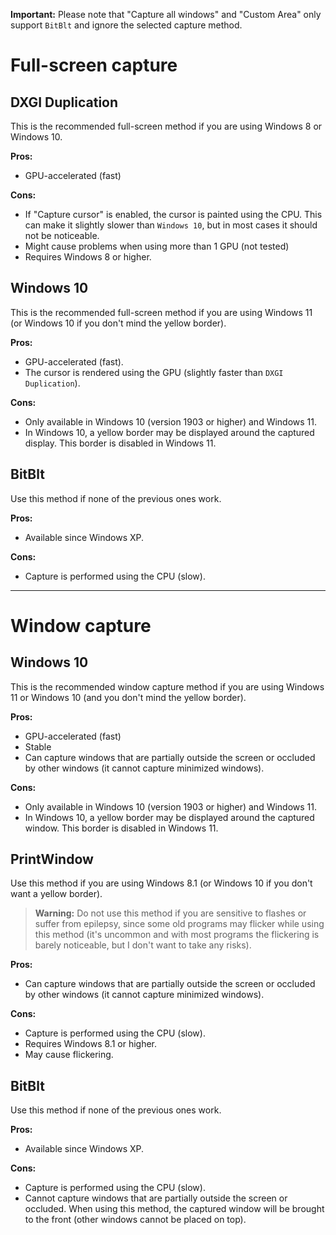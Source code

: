 **Important:** Please note that "Capture all windows" and "Custom Area" only support `BitBlt` and ignore the selected capture method.

# Full-screen capture

## DXGI Duplication

This is the recommended full-screen method if you are using Windows 8 or Windows 10.

**Pros:**

- GPU-accelerated (fast)

**Cons:**

- If "Capture cursor" is enabled, the cursor is painted using the CPU. This can make it slightly slower than `Windows 10`, but in most cases it should not be noticeable.
- Might cause problems when using more than 1 GPU (not tested)
- Requires Windows 8 or higher.


## Windows 10

This is the recommended full-screen method if you are using Windows 11 (or Windows 10 if you don't mind the yellow border).

**Pros:**

- GPU-accelerated (fast).
- The cursor is rendered using the GPU (slightly faster than `DXGI Duplication`).

**Cons:**

- Only available in Windows 10 (version 1903 or higher) and Windows 11.
- In Windows 10, a yellow border may be displayed around the captured display. This border is disabled in Windows 11.


## BitBlt

Use this method if none of the previous ones work.

**Pros:**

- Available since Windows XP.

**Cons:**

- Capture is performed using the CPU (slow).

---

# Window capture

## Windows 10

This is the recommended window capture method if you are using Windows 11 or Windows 10 (and you don't mind the yellow border).

**Pros:**

- GPU-accelerated (fast)
- Stable
- Can capture windows that are partially outside the screen or occluded by other windows (it cannot capture minimized windows).

**Cons:**

- Only available in Windows 10 (version 1903 or higher) and Windows 11.
- In Windows 10, a yellow border may be displayed around the captured window. This border is disabled in Windows 11.


## PrintWindow

Use this method if you are using Windows 8.1 (or Windows 10 if you don't want a yellow border).

> **Warning:** Do not use this method if you are sensitive to flashes or suffer from epilepsy, since some old programs may flicker while using this method (it's uncommon and with most programs the flickering is barely noticeable, but I don't want to take any risks).

**Pros:**

- Can capture windows that are partially outside the screen or occluded by other windows (it cannot capture minimized windows).

**Cons:**

- Capture is performed using the CPU (slow).
- Requires Windows 8.1 or higher.
- May cause flickering.


## BitBlt

Use this method if none of the previous ones work.

**Pros:**

- Available since Windows XP.

**Cons:**

- Capture is performed using the CPU (slow).
- Cannot capture windows that are partially outside the screen or occluded. When using this method, the captured window will be brought to the front (other windows cannot be placed on top).

